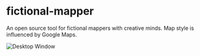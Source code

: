# fictional-mapper
An open source tool for fictional mappers with creative minds. Map style is influenced by Google Maps.

![Desktop Window](https://cdn.discordapp.com/attachments/453727566231109632/893991027189375006/unknown.png)
